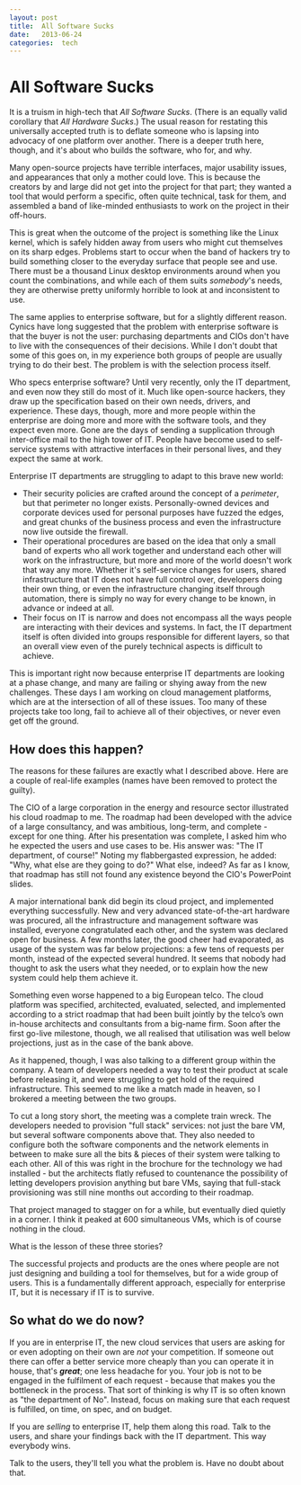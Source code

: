 ```yaml
---
layout: post
title:  All Software Sucks 
date:   2013-06-24 
categories:  tech 
---
```


# All Software Sucks


It is a truism in high-tech that *All Software Sucks*. (There is an equally valid corollary that *All Hardware Sucks*.) The usual reason for restating this universally accepted truth is to deflate someone who is lapsing into advocacy of one platform over another. There is a deeper truth here, though, and it's about who builds the software, who for, and why.

Many open-source projects have terrible interfaces, major usability issues, and appearances that only a mother could love. This is because the creators by and large did not get into the project for that part; they wanted a tool that would perform a specific, often quite technical, task for them, and assembled a band of like-minded enthusiasts to work on the project in their off-hours.

This is great when the outcome of the project is something like the Linux kernel, which is safely hidden away from users who might cut themselves on its sharp edges. Problems start to occur when the band of hackers try to build something closer to the everyday surface that people see and use. There must be a thousand Linux desktop environments around when you count the combinations, and while each of them suits *somebody*'s needs, they are otherwise pretty uniformly horrible to look at and inconsistent to use.

The same applies to enterprise software, but for a slightly different reason. Cynics have long suggested that the problem with enterprise software is that the buyer is not the user: purchasing departments and CIOs don't have to live with the consequences of their decisions. While I don't doubt that some of this goes on, in my experience both groups of people are usually trying to do their best. The problem is with the selection process itself.

Who specs enterprise software? Until very recently, only the IT department, and even now they still do most of it. Much like open-source hackers, they draw up the specification based on their own needs, drivers, and experience. These days, though, more and more people within the enterprise are doing more and more with the software tools, and they expect even more. Gone are the days of sending a supplication through inter-office mail to the high tower of IT. People have become used to self-service systems with attractive interfaces in their personal lives, and they expect the same at work.

Enterprise IT departments are struggling to adapt to this brave new world:

+ Their security policies are crafted around the concept of a *perimeter*, but that perimeter no longer exists. Personally-owned devices and corporate devices used for personal purposes have fuzzed the edges, and great chunks of the business process and even the infrastructure now live outside the firewall.
+ Their operational procedures are based on the idea that only a small band of experts who all work together and understand each other will work on the infrastructure, but more and more of the world doesn't work that way any more. Whether it's self-service changes for users, shared infrastructure that IT does not have full control over, developers doing their own thing, or even the infrastructure changing itself through automation, there is simply no way for every change to be known, in advance or indeed at all.
+ Their focus on IT is narrow and does not encompass all the ways people are interacting with their devices and systems. In fact, the IT department itself is often divided into groups responsible for different layers, so that an overall view even of the purely technical aspects is difficult to achieve.

This is important right now because enterprise IT departments are looking at a phase change, and many are failing or shying away from the new challenges. These days I am working on cloud management platforms, which are at the intersection of all of these issues. Too many of these projects take too long, fail to achieve all of their objectives, or never even get off the ground.

## How does this happen?

The reasons for these failures are exactly what I described above. Here are a couple of real-life examples (names have been removed to protect the guilty).

The CIO of a large corporation in the energy and resource sector illustrated his cloud roadmap to me. The roadmap had been developed with the advice of a large consultancy, and was ambitious, long-term, and complete - except for one thing. After his presentation was complete, I asked him who he expected the users and use cases to be. His answer was: "The IT department, of course!" Noting my flabbergasted expression, he added: "Why, what else are they going to do?" What else, indeed? As far as I know, that roadmap has still not found any existence beyond the CIO's PowerPoint slides.

A major international bank did begin its cloud project, and implemented everything successfully. New and very advanced state-of-the-art hardware was procured, all the infrastructure and management software was installed, everyone congratulated each other, and the system was declared open for business. A few months later, the good cheer had evaporated, as usage of the system was far below projections: a few tens of requests per month, instead of the expected several hundred. It seems that nobody had thought to ask the users what they needed, or to explain how the new system could help them achieve it.

Something even worse happened to a big European telco. The cloud platform was specified, architected, evaluated, selected, and implemented according to a strict roadmap that had been built jointly by the telco’s own in-house architects and consultants from a big-name firm. Soon after the first go-live milestone, though, we all realised that utilisation was well below projections, just as in the case of the bank above.

As it happened, though, I was also talking to a different group within the company. A team of developers needed a way to test their product at scale before releasing it, and were struggling to get hold of the required infrastructure. This seemed to me like a match made in heaven, so I brokered a meeting between the two groups.

To cut a long story short, the meeting was a complete train wreck. The developers needed to provision "full stack" services: not just the bare VM, but several software components above that. They also needed to configure both the software components and the network elements in between to make sure all the bits & pieces of their system were talking to each other. All of this was right in the brochure for the technology we had installed - but the architects flatly refused to countenance the possibility of letting developers provision anything but bare VMs, saying that full-stack provisioning was still nine months out according to their roadmap.

That project managed to stagger on for a while, but eventually died quietly in a corner. I think it peaked at 600 simultaneous VMs, which is of course nothing in the cloud.

What is the lesson of these three stories?

The successful projects and products are the ones where people are not just designing and building a tool for themselves, but for a wide group of users. This is a fundamentally different approach, especially for enterprise IT, but it is necessary if IT is to survive.

## So what do we do now?

If you are in enterprise IT, the new cloud services that users are asking for or even adopting on their own are *not* your competition. If someone out there can offer a better service more cheaply than you can operate it in house, that's ***great***; one less headache for you. Your job is not to be engaged in the fulfilment of each request - because that makes you the bottleneck in the process. That sort of thinking is why IT is so often known as "the department of No". Instead, focus on making sure that each request is fulfilled, on time, on spec, and on budget.

If you are *selling* to enterprise IT, help them along this road. Talk to the users, and share your findings back with the IT department. This way everybody wins. 

Talk to the users, they'll tell you what the problem is. Have no doubt about that.

